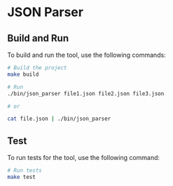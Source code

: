 # JSON Parser

## Build and Run

To build and run the tool, use the following commands:

```sh
# Build the project
make build
```

```sh
# Run
./bin/json_parser file1.json file2.json file3.json

# or

cat file.json | ./bin/json_parser
```

## Test

To run tests for the tool, use the following command:

```sh
# Run tests
make test
```
